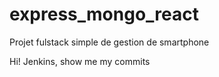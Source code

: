 # express_mongo_react
Projet fulstack simple de gestion de smartphone

Hi! Jenkins, show me my commits

